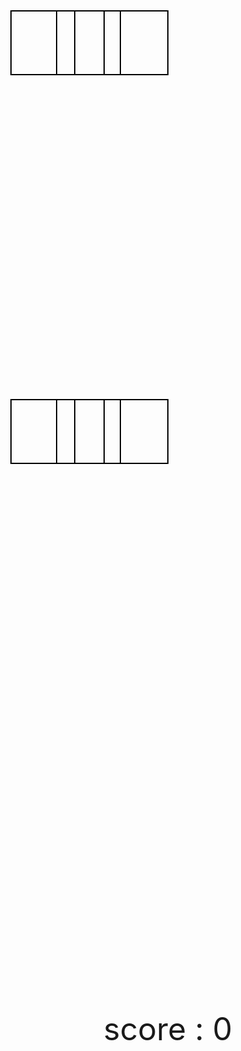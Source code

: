 <!DOCTYPE html>
<html lang="en">
<head>
    <meta charset="UTF-8">
    <meta name="viewport" content="width=device-width, initial-scale=1.0">
    <title>Wack-A-Mole!!</title>
    <style>
        .holes{
            position: absolute;
            width: 100px;
            height: 100px;
            border: 2px solid black;
        }
        #block1{
            left: 8.2%;
        }
        #block2{
            left: 15.8%;
        }
        #block4{
            top: 16.8%;
        }
        #block5{
            top: 16.8%;
            left: 8.2%;
        }
        #block6{
            top: 16.8%;
            left: 15.8%;
        }
        #mole{
            display: none;
            position: absolute;
            background-color: yellow;
        }
        #score{
            position: absolute;
            top: 40%;
            font-size: 50px;
        }
    </style>
</head>
<body>
    <div>
          <p id="score">score : 0</p>
        <img id="mole" src="mole_1.jpg" width="100px" height="100px" alt="">
        <div class="holes" id="block1"></div>
        <div class="holes" id="block2"></div>
        <div class="holes" id="block3"></div>
        <div class="holes" id="block4"></div>
        <div class="holes" id="block5"></div>
        <div class="holes" id="block6"></div>
    </div>
</body>
<script>
    let hole1 = document.getElementById("block1");
    let hole2 = document.getElementById("block2");
    let hole3 = document.getElementById("block3");
    let hole4 = document.getElementById("block4");
    let hole5 = document.getElementById("block5");
    let hole6 = document.getElementById("block6");
    let mole = document.getElementById("mole");
    let score = document.getElementById("score");
    let scorecount = 0;

    mole.addEventListener("click" , function(){
      scorecount++;
      score.innerHTML = "score : "+scorecount;
  })

    function gorandom(){
    let holes = ["1", "2" , "3" , "4" , "5" , "6"];
    let random = Math.floor(Math.random()*6);
   mole.style.display = "block";
   if(random === 1){//alert("1"); 
   hole1.append(mole)};
   if(random === 2){//alert("2"); 
   hole2.append(mole)};
   if(random === 3){//alert("3");
   hole3.append(mole)};
   if(random === 4){//alert("4");
   hole4.append(mole)};
   if(random === 5){//alert("5"); 
   hole5.append(mole)};
   if(random === 6){//alert("6");
   hole6.append(mole)};
    }
    window.onload = function(){  
        
     let generate = setInterval(function(){
        gorandom();
     } , 180);
        
        };
</script>
</html>
